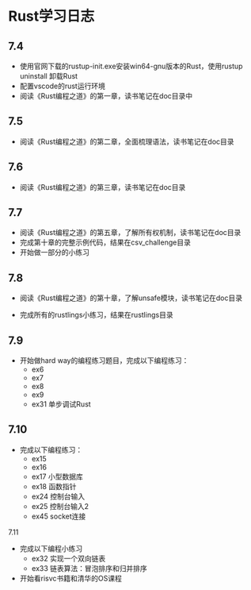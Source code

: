 # Rust学习日志

## 7.4

- 使用官网下载的rustup-init.exe安装win64-gnu版本的Rust，使用rustup uninstall 卸载Rust
- 配置vscode的rust运行环境
- 阅读《Rust编程之道》的第一章，读书笔记在doc目录中

## 7.5

- 阅读《Rust编程之道》的第二章，全面梳理语法，读书笔记在doc目录

## 7.6 

- 阅读《Rust编程之道》的第三章，读书笔记在doc目录

## 7.7 

- 阅读《Rust编程之道》的第五章，了解所有权机制，读书笔记在doc目录
- 完成第十章的完整示例代码，结果在csv_challenge目录
- 开始做一部分的小练习

## 7.8

- 阅读《Rust编程之道》的第十章，了解unsafe模块，读书笔记在doc目录

- 完成所有的rustlings小练习，结果在rustlings目录

## 7.9
- 开始做hard way的编程练习题目，完成以下编程练习：
  - ex6
  - ex7
  - ex8
  - ex9
  - ex31 单步调试Rust

## 7.10
- 完成以下编程练习：
  - ex15
  - ex16
  - ex17 小型数据库
  - ex18 函数指针
  - ex24 控制台输入
  - ex25  控制台输入2
  - ex45  socket连接

7.11 

- 完成以下编程小练习
  - ex32 实现一个双向链表
  - ex33 链表算法：冒泡排序和归并排序
- 开始看risvc书籍和清华的OS课程